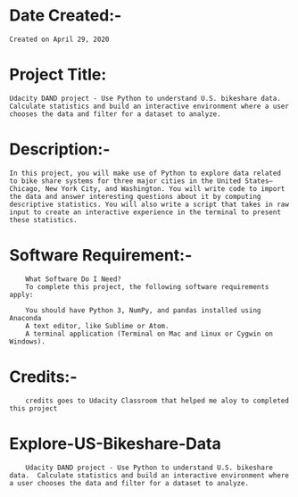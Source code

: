 # Date Created:-
    Created on April 29, 2020

# Project Title:
    Udacity DAND project - Use Python to understand U.S. bikeshare data.  Calculate statistics and build an interactive environment where a user chooses the data and filter for a dataset to analyze.
    
    
# Description:- 
    In this project, you will make use of Python to explore data related to bike share systems for three major cities in the United States—Chicago, New York City, and Washington. You will write code to import the data and answer interesting questions about it by computing descriptive statistics. You will also write a script that takes in raw input to create an interactive experience in the terminal to present these statistics.
    
# Software Requirement:-
        What Software Do I Need?
        To complete this project, the following software requirements apply:

        You should have Python 3, NumPy, and pandas installed using Anaconda
        A text editor, like Sublime or Atom.
        A terminal application (Terminal on Mac and Linux or Cygwin on Windows).
        
# Credits:- 
        credits goes to Udacity Classroom that helped me aloy to completed this project

# Explore-US-Bikeshare-Data
        Udacity DAND project - Use Python to understand U.S. bikeshare data.  Calculate statistics and build an interactive environment where a user chooses the data and filter for a dataset to analyze.

